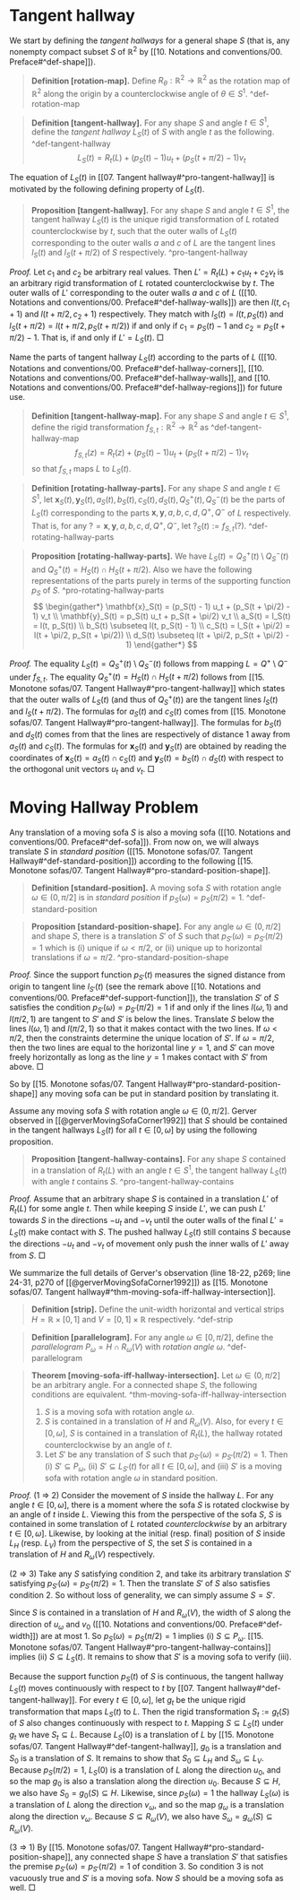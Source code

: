 # Tangent hallway

We start by defining the _tangent hallways_ for a general shape $S$ (that is, any nonempty compact subset $S$ of $\mathbb{R}^2$ by [[10. Notations and conventions/00. Preface#^def-shape]]).

> __Definition [rotation-map].__ Define $R_\theta : \mathbb{R}^2 \to \mathbb{R}^2$ as the rotation map of $\mathbb{R}^2$ along the origin by a counterclockwise angle of $\theta \in S^1$. ^def-rotation-map

> __Definition [tangent-hallway].__ For any shape $S$ and angle $t \in S^1$, define the _tangent hallway_ $L_S(t)$ of $S$ with angle $t$ as the following. ^def-tangent-hallway
$$
L_S(t) = R_t(L) + (p_S(t) - 1)  u_t + (p_S(t + \pi/2) - 1) v_t
$$

The equation of $L_S(t)$ in [[07. Tangent hallway#^pro-tangent-hallway]] is motivated by the following defining property of $L_S(t)$.

> __Proposition [tangent-hallway].__ For any shape $S$ and angle $t \in S^1$, the tangent hallway $L_S(t)$ is the unique rigid transformation of $L$ rotated counterclockwise by $t$, such that the outer walls of $L_S(t)$ corresponding to the outer walls $a$ and $c$ of $L$ are the tangent lines $l_S(t)$ and $l_S(t + \pi/2)$ of $S$ respectively. ^pro-tangent-hallway

_Proof._ Let $c_1$ and $c_2$ be arbitrary real values. Then $L' = R_t(L) + c_1 u_t + c_2 v_t$ is an arbitrary rigid transformation of $L$ rotated counterclockwise by $t$. The outer walls of $L'$ corresponding to the outer walls $a$ and $c$ of $L$ ([[10. Notations and conventions/00. Preface#^def-hallway-walls]]) are then $l(t, c_1 + 1)$ and $l(t + \pi/2, c_2 + 1)$ respectively. They match with $l_S(t) = l(t, p_S(t))$ and $l_S(t + \pi/2) = l(t + \pi/2, p_S(t + \pi/2))$ if and only if $c_1 = p_S(t) - 1$ and $c_2 = p_S(t + \pi/2) - 1$. That is, if and only if $L' = L_S(t)$. □

Name the parts of tangent hallway $L_S(t)$ according to the parts of $L$ ([[10. Notations and conventions/00. Preface#^def-hallway-corners]], [[10. Notations and conventions/00. Preface#^def-hallway-walls]], and [[10. Notations and conventions/00. Preface#^def-hallway-regions]]) for future use.

> __Definition [tangent-hallway-map].__ For any shape $S$ and angle $t \in S^1$, define the rigid transformation $f_{S, t} : \mathbb{R}^2 \to \mathbb{R}^2$ as ^def-tangent-hallway-map
$$
f_{S, t}(z) = R_t(z) + (p_S(t) - 1)  u_t + (p_S(t + \pi/2) - 1) v_t
$$
> so that $f_{S, t}$ maps $L$ to $L_S(t)$.

> __Definition [rotating-hallway-parts].__ For any shape $S$ and angle $t \in S^1$, let $\mathbf{x}_S(t), \mathbf{y}_S(t), a_S(t), b_S(t), c_S(t), d_S(t), Q^+_S(t), Q^-_S(t)$ be the parts of $L_S(t)$ corresponding to the parts $\mathbf{x}, \mathbf{y}, a, b, c, d, Q^+, Q^-$ of $L$ respectively. That is, for any $? = \mathbf{x}, \mathbf{y}, a, b, c, d, Q^+, Q^-$, let $?_S(t) := f_{S, t}(?)$. ^def-rotating-hallway-parts

> __Proposition [rotating-hallway-parts].__ We have $L_S(t) = Q_S^+(t) \setminus Q_S^-(t)$ and $Q^+_S(t) = H_S(t) \cap H_S(t + \pi/2)$. Also we have the following representations of the parts purely in terms of the supporting function $p_S$ of $S$. ^pro-rotating-hallway-parts
$$
\begin{gather*}
\mathbf{x}_S(t) = (p_S(t) - 1) u_t + (p_S(t + \pi/2) - 1) v_t \\
\mathbf{y}_S(t) = p_S(t) u_t + p_S(t + \pi/2) v_t \\
a_S(t) = l_S(t) = l(t, p_S(t)) \\
b_S(t) \subseteq l(t, p_S(t) - 1) \\
c_S(t) = l_S(t + \pi/2) = l(t + \pi/2, p_S(t + \pi/2)) \\
d_S(t) \subseteq l(t + \pi/2, p_S(t + \pi/2) - 1)
\end{gather*}
$$

_Proof._ The equality $L_S(t) = Q_S^+(t) \setminus Q_S^-(t)$ follows from mapping $L = Q^+ \setminus Q^-$ under $f_{S, t}$. The equality $Q^+_S(t) = H_S(t) \cap H_S(t + \pi/2)$ follows from [[15. Monotone sofas/07. Tangent Hallway#^pro-tangent-hallway]] which states that the outer walls of $L_S(t)$ (and thus of $Q_S^+(t)$) are the tangent lines $l_S(t)$ and $l_S(t + \pi/2)$. The formulas for $a_S(t)$ and $c_S(t)$ comes from [[15. Monotone sofas/07. Tangent Hallway#^pro-tangent-hallway]]. The formulas for $b_S(t)$ and $d_S(t)$ comes from that the lines are respectively of distance 1 away from $a_S(t)$ and $c_S(t)$. The formulas for $\mathbf{x}_S(t)$ and $\mathbf{y}_S(t)$ are obtained by reading the coordinates of $\mathbf{x}_S(t) = a_S(t) \cap c_S(t)$ and $\mathbf{y}_S(t) = b_S(t) \cap d_S(t)$ with respect to the orthogonal unit vectors $u_t$ and $v_t$. □

# Moving Hallway Problem

Any translation of a moving sofa $S$ is also a moving sofa ([[10. Notations and conventions/00. Preface#^def-sofa]]). From now on, we will always translate $S$ in _standard position_ ([[15. Monotone sofas/07. Tangent Hallway#^def-standard-position]]) according to the following [[15. Monotone sofas/07. Tangent Hallway#^pro-standard-position-shape]].

> __Definition [standard-position].__ A moving sofa $S$ with rotation angle $\omega \in (0, \pi/2]$ is in _standard position_ if $p_S(\omega) = p_S(\pi/2) = 1$.
> ^def-standard-position

> __Proposition [standard-position-shape].__ For any angle $\omega \in (0, \pi/2]$ and shape $S$, there is a translation $S'$ of $S$ such that $p_{S'}(\omega) = p_{S'}(\pi/2) = 1$ which is (i) unique if $\omega < \pi/2$, or (ii) unique up to horizontal translations if $\omega = \pi/2$.
> ^pro-standard-position-shape

_Proof._ Since the support function $p_{S'}(t)$ measures the signed distance from origin to tangent line $l_{S'}(t)$ (see the remark above [[10. Notations and conventions/00. Preface#^def-support-function]]), the translation $S'$ of $S$ satisfies the condition $p_{S'}(\omega) = p_{S'}(\pi/2) = 1$ if and only if the lines $l(\omega, 1)$ and $l(\pi/2, 1)$ are tangent to $S'$ and $S'$ is below the lines. Translate $S$ below the lines $l(\omega, 1)$ and $l(\pi/2, 1)$ so that it makes contact with the two lines. If $\omega < \pi/2$, then the constraints determine the unique location of $S'$. If $\omega = \pi/2$, then the two lines are equal to the horizontal line $y=1$, and $S'$ can move freely horizontally as long as the line $y=1$ makes contact with $S'$ from above. □

So by [[15. Monotone sofas/07. Tangent Hallway#^pro-standard-position-shape]] any moving sofa can be put in standard position by translating it.

Assume any moving sofa $S$ with rotation angle $\omega \in (0, \pi/2]$. Gerver observed in [[@gerverMovingSofaCorner1992]] that $S$ should be contained in the tangent hallways $L_S(t)$ for all $t \in [0, \omega]$ by using the following proposition.

> __Proposition [tangent-hallway-contains].__ For any shape $S$ contained in a translation of $R_t(L)$ with an angle $t \in S^1$, the tangent hallway $L_S(t)$ with angle $t$ contains $S$. ^pro-tangent-hallway-contains

_Proof._ Assume that an arbitrary shape $S$ is contained in a translation $L'$ of $R_t(L)$ for some angle $t$. Then while keeping $S$ inside $L'$, we can push $L'$ towards $S$ in the directions $-u_t$ and $-v_t$ until the outer walls of the final $L' = L_S(t)$ make contact with $S$. The pushed hallway $L_S(t)$ still contains $S$ because the directions $-u_t$ and $-v_t$ of movement only push the inner walls of $L'$ away from $S$. □

We summarize the full details of Gerver's observation (line 18-22, p269; line 24-31, p270 of [[@gerverMovingSofaCorner1992]]) as [[15. Monotone sofas/07. Tangent hallway#^thm-moving-sofa-iff-hallway-intersection]].

> __Definition [strip].__ Define the unit-width horizontal and vertical strips $H = \mathbb{R} \times [0, 1]$ and $V = [0, 1] \times \mathbb{R}$ respectively. ^def-strip

> __Definition [parallelogram].__ For any angle $\omega \in [0, \pi/2]$, define the _parallelogram_ $P_\omega = H \cap R_\omega(V)$ with _rotation angle_ $\omega$. ^def-parallelogram

> __Theorem [moving-sofa-iff-hallway-intersection].__ Let $\omega \in (0, \pi/2]$ be an arbitrary angle. For a connected shape $S$, the following conditions are equivalent. ^thm-moving-sofa-iff-hallway-intersection
> 
> 1. $S$ is a moving sofa with rotation angle $\omega$.
> 2. $S$ is contained in a translation of $H$ and $R_\omega(V)$. Also, for every $t \in [0, \omega]$, $S$ is contained in a translation of $R_t(L)$, the hallway rotated counterclockwise by an angle of $t$.
> 3. Let $S'$ be any translation of $S$ such that $p_{S'}(\omega) = p_{S'}(\pi/2) = 1$. Then (i) $S' \subseteq P_\omega$, (ii) $S' \subseteq L_{S'}(t)$ for all $t \in [0, \omega]$, and (iii) $S'$ is a moving sofa with rotation angle $\omega$ in standard position.

_Proof._ (1 $\Rightarrow$ 2) Consider the movement of $S$ inside the hallway $L$. For any angle $t \in [0, \omega]$, there is a moment where the sofa $S$ is rotated clockwise by an angle of $t$ inside $L$. Viewing this from the perspective of the sofa $S$, $S$ is contained in some translation of $L$ rotated _counterclockwise_ by an arbitrary $t \in [0, \omega]$. Likewise, by looking at the initial (resp. final) position of $S$ inside $L_H$ (resp. $L_V$) from the perspective of $S$, the set $S$ is contained in a translation of $H$ and $R_\omega(V)$ respectively.

(2 $\Rightarrow$ 3) Take any $S$ satisfying condition 2, and take its arbitrary translation $S'$ satisfying $p_{S'}(\omega) = p_{S'}(\pi/2) = 1$. Then the translate $S'$ of $S$ also satisfies condition 2. So without loss of generality, we can simply assume $S = S'$. 

Since $S$ is contained in a translation of $H$ and $R_\omega(V)$, the width of $S$ along the direction of $u_\omega$ and $v_0$ ([[10. Notations and conventions/00. Preface#^def-width]]) are at most 1. So $p_S(\omega) = p_S(\pi/2) = 1$ implies (i) $S \subseteq P_\omega$. [[15. Monotone sofas/07. Tangent Hallway#^pro-tangent-hallway-contains]] implies (ii) $S \subseteq L_S(t)$. It remains to show that $S'$ is a moving sofa to verify (iii).

Because the support function $p_S(t)$ of $S$ is continuous, the tangent hallway $L_S(t)$ moves continuously with respect to $t$ by [[07. Tangent hallway#^def-tangent-hallway]]. For every $t \in [0, \omega]$, let $g_t$ be the unique rigid transformation that maps $L_S(t)$ to $L$. Then the rigid transformation $S_t := g_t(S)$ of $S$ also changes continuously with respect to $t$. Mapping $S \subseteq L_S(t)$ under $g_t$ we have $S_t \subseteq L$. Because $L_S(0)$ is a translation of $L$ by [[15. Monotone sofas/07. Tangent Hallway#^def-tangent-hallway]], $g_0$ is a translation and $S_0$ is a translation of $S$. It remains to show that $S_0 \subseteq L_H$ and $S_\omega \subseteq L_V$. Because $p_S(\pi/2) = 1$, $L_S(0)$ is a translation of $L$ along the direction $u_0$, and so the map $g_0$ is also a translation along the direction $u_0$. Because $S \subseteq H$, we also have $S_0 = g_0(S) \subseteq H$. Likewise, since $p_S(\omega) = 1$ the hallway $L_S(\omega)$ is a translation of $L$ along the direction $v_\omega$, and so the map $g_\omega$ is a translation along the direction $v_\omega$. Because $S \subseteq R_\omega(V)$, we also have $S_\omega = g_\omega(S) \subseteq R_\omega(V)$.

(3 $\Rightarrow$ 1) By [[15. Monotone sofas/07. Tangent Hallway#^pro-standard-position-shape]], any connected shape $S$ have a translation $S'$ that satisfies the premise $p_{S'}(\omega) = p_{S'}(\pi/2) = 1$ of condition 3. So condition 3 is not vacuously true and $S'$ is a moving sofa. Now $S$ should be a moving sofa as well. □
